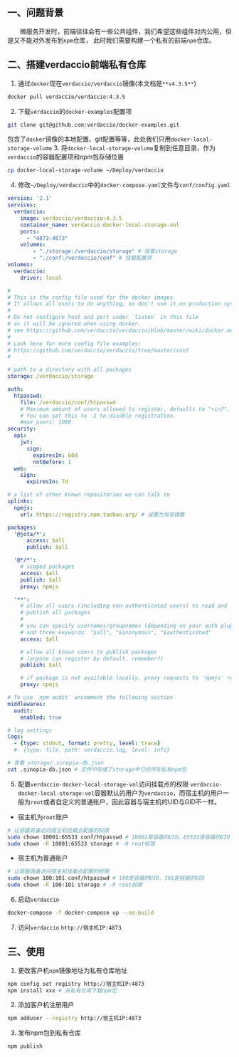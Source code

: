 ## 一、问题背景
&emsp;&emsp;微服务开发时，前端往往会有一些公共组件，我们希望这些组件对内公用，但是又不能对外发布到`npm`仓库，
此时我们需要构建一个私有的前端`npm`仓库。
## 二、搭建verdaccio前端私有仓库
1. 通过`docker`现在`verdaccio/verdaccio`镜像(本文档是`**v4.3.5**`)
```sh
docker pull verdaccio/verdaccio:4.3.5
```
2. 下载`verdaccio`的`docker-examples`配置项
```sh
git clone git@github.com:verdaccio/docker-examples.git
```
包含了`docker`镜像的本地配置、git配置等等，此处我们只用`docker-local-storage-volume`
3. 将`docker-local-storage-volume`复制到任意目录，作为`verdaccio`的容器配置项和npm包存储位置
```sh
cp docker-local-storage-volume ~/Deploy/verdaccio
```
4. 修改`~/Deploy/verdaccio`中的`docker-compose.yaml`文件与`conf/config.yaml`

```yaml
version: '2.1'
services:
  verdaccio:
    image: verdaccio/verdaccio:4.3.5
    container_name: verdaccio-docker-local-storage-vol
    ports:
      - "4873:4873"
    volumes:
        - "./storage:/verdaccio/storage" # 挂载storage
        - "./conf:/verdaccio/conf" # 挂载配置项
volumes:
  verdaccio:
    driver: local
```

```yaml
#
# This is the config file used for the docker images.
# It allows all users to do anything, so don't use it on production systems.
#
# Do not configure host and port under `listen` in this file
# as it will be ignored when using docker.
# see https://github.com/verdaccio/verdaccio/blob/master/wiki/docker.md#docker-and-custom-port-configuration
#
# Look here for more config file examples:
# https://github.com/verdaccio/verdaccio/tree/master/conf
#

# path to a directory with all packages
storage: /verdaccio/storage

auth:
  htpasswd:
    file: /verdaccio/conf/htpasswd
    # Maximum amount of users allowed to register, defaults to "+inf".
    # You can set this to -1 to disable registration.
    #max_users: 1000
security:
  api:
    jwt:
      sign:
        expiresIn: 60d
        notBefore: 1
  web:
    sign:
      expiresIn: 7d

# a list of other known repositories we can talk to
uplinks:
  npmjs:
    url: https://registry.npm.taobao.org/ # 设置为淘宝镜像

packages:
  '@jota/*':
      access: $all
      publish: $all

  '@*/*':
    # scoped packages
    access: $all
    publish: $all
    proxy: npmjs

  '**':
    # allow all users (including non-authenticated users) to read and
    # publish all packages
    #
    # you can specify usernames/groupnames (depending on your auth plugin)
    # and three keywords: "$all", "$anonymous", "$authenticated"
    access: $all

    # allow all known users to publish packages
    # (anyone can register by default, remember?)
    publish: $all

    # if package is not available locally, proxy requests to 'npmjs' registry
    proxy: npmjs

# To use `npm audit` uncomment the following section
middlewares:
  audit:
    enabled: true

# log settings
logs:
  - {type: stdout, format: pretty, level: trace}
  #- {type: file, path: verdaccio.log, level: info}
```

```sh
# 查看 storage/.sinopia-db.json
cat .sinopia-db.json # 文件中存储了storage中已经存在私有npm包
```

5. 配置`verdaccio-docker-local-storage-vol`访问挂载点的权限
`verdaccio-docker-local-storage-vol`容器默认的用户为`verdaccio`，而宿主机的用户一般为`root`或者自定义的普通账户，因此容器与宿主机的UID与GID不一样。    
+ 宿主机为`root`账户
```sh
# 让容器具备访问宿主机挂载点配置的权限
sudo chown 10001:65533 conf/htpasswd # 10001是容器的UID，65533是容器的GID
sudo chown -R 10001:65533 storage # -R root权限
```

+ 宿主机为普通账户
```sh
# 让容器具备访问宿主机挂载点配置的权限
sudo chown 100:101 conf/htpasswd # 100是容器的UID，101是容器的GID
sudo chown -R 100:101 storage # -R root权限
```

6. 启动`verdaccio`
```sh
docker-compose -f docker-compose up --no-build
```

7. 访问`verdaccio` `http://宿主机IP:4873`

## 三、使用
1. 更改客户机`npm`镜像地址为私有仓库地址
```sh
npm config set registry http://宿主机IP:4873
npm install xxx # 从私有仓库下载npm包
```
2. 添加客户机注册用户
```sh
npm adduser --registry http://宿主机IP:4873
```

3. 发布npm包到私有仓库
```sh
npm publish
```